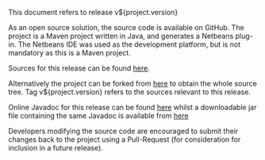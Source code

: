 This document refers to release v${project.version}


As an open source solution, the source code
is available on GitHub. The project is a Maven project written in Java, and
generates a Netbeans plug-in.  The Netbeans IDE was used as
the development platform, but is not mandatory as this is a Maven project.

Sources for this release can be found [here](https://github.com/Richard-Linsdale/nbpcg/releases/tag/v${project.version}).

Alternatively the project can be forked from [here](https://github.com/Richard-Linsdale/nbpcg)
to obtain the whole source tree.  Tag v${project.version} refers to the sources
relevant to this release.

Online Javadoc for this release can be found [here](http://javadoc.rlinsdale.org.uk/nbpcg/v${release}/index.html)
whilst a downloadable jar file containing the same Javadoc is available from [here](http://javadoc.rlinsdale.org.uk/nbpcg/v${release}/nbpcg-${project.version}-javadoc.jar)

Developers modifying the source code are encouraged to submit their changes
back to the project using a Pull-Request (for consideration for
inclusion in a future release).
                